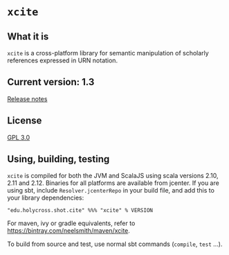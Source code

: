 # `xcite`

## What it is

`xcite` is a cross-platform library for semantic manipulation of scholarly references expressed in URN notation.

## Current version: 1.3

[Release notes](releases.md)


## License

[GPL 3.0](http://www.opensource.org/licenses/gpl-3.0.html)

## Using, building, testing

`xcite` is compiled for both the JVM and ScalaJS using scala versions 2.10, 2.11 and 2.12.  Binaries for all platforms are available from jcenter.  If you are using sbt, include `Resolver.jcenterRepo` in your build file, and add this to your library dependencies:


    "edu.holycross.shot.cite" %%% "xcite" % VERSION

For maven, ivy or gradle equivalents, refer to <https://bintray.com/neelsmith/maven/xcite>.

To build from source and test, use normal sbt commands (`compile`, `test` ...).
